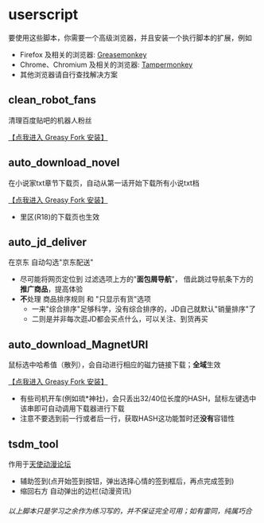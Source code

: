 # userscript
要使用这些脚本，你需要一个高级浏览器，并且安装一个执行脚本的扩展，例如
- Firefox 及相关的浏览器: [Greasemonkey](https://addons.mozilla.org/firefox/addon/greasemonkey/)
- Chrome、Chromium 及相关的浏览器: [Tampermonkey](https://chrome.google.com/webstore/detail/tampermonkey/dhdgffkkebhmkfjojejmpbldmpobfkfo)
- 其他浏览器请自行查找解决方案

## clean_robot_fans
清理百度贴吧的机器人粉丝

[【点我进入 Greasy Fork 安装】](https://greasyfork.org/zh-CN/scripts/25410)

## auto_download_novel
在小说家txt章节下载页，自动从第一话开始下载所有小说txt档

[【点我进入 Greasy Fork 安装】](https://greasyfork.org/zh-CN/scripts/25411)
- 里区(R18)的下载页也生效

## auto_jd_deliver
在京东 自动勾选"京东配送"
- 尽可能将网页定位到 过滤选项上方的"**面包屑导航**"， 借此跳过导航条下方的**推广商品**，提高体验
- **不**处理 商品排序规则 和 "只显示有货"选项
  + 一来"综合排序"足够科学，没有综合排序的，JD自己就默认"销量排序"了
  + 二则是并非每次逛JD都会买点什么，可以关注、到货再买

## auto_download_MagnetURI
鼠标选中哈希值（散列），会自动进行相应的磁力链接下载；**全域**生效

[【点我进入 Greasy Fork 安装】](https://greasyfork.org/zh-CN/scripts/25241)
- 有些司机开车(例如琉*神社)，会只丢出32/40位长度的HASH，鼠标左键选中该串即可自动调用下载器进行下载
- 注意不要选到前一行或者后一行，获取HASH这功能暂时还**没有**容错性

## tsdm_tool
作用于[天使动漫论坛](http://www.tsdm.net)
- 辅助签到(点开始签到按钮，弹出选择心情的签到框后，再点完成签到)
- 缩回右方 自动弹出的边栏(动漫资讯)

###### 以上脚本只是学习之余作为练习写的，并不保证完全可用；如有雷同，纯属巧合